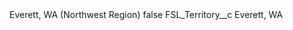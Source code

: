 <?xml version="1.0" encoding="UTF-8"?>
<CustomMetadata xmlns="http://soap.sforce.com/2006/04/metadata" xmlns:xsi="http://www.w3.org/2001/XMLSchema-instance" xmlns:xsd="http://www.w3.org/2001/XMLSchema">
    <label>Everett, WA (Northwest Region)</label>
    <protected>false</protected>
    <values>
        <field>FSL_Territory__c</field>
        <value xsi:type="xsd:string">Everett, WA</value>
    </values>
</CustomMetadata>
